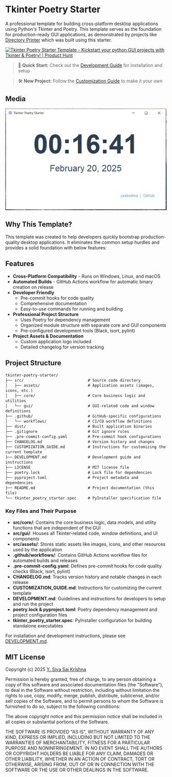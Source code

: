 # Tkinter Poetry Starter

A professional template for building cross-platform desktop applications using Python's Tkinter and Poetry. This template serves as the foundation for production-ready GUI applications, as demonstrated by projects like [Directory Printer](https://github.com/ysskrishna/directory-printer) which was built using this starter.

<a href="https://www.producthunt.com/posts/tkinter-poetry-starter-template?embed=true&utm_source=badge-featured&utm_medium=badge&utm_souce=badge-tkinter&#0045;poetry&#0045;starter&#0045;template" target="_blank"><img src="https://api.producthunt.com/widgets/embed-image/v1/featured.svg?post_id=896349&theme=light&t=1739993899720" alt="Tkinter&#0032;Poetry&#0032;Starter&#0032;Template - Kickstart&#0032;your&#0032;python&#0032;GUI&#0032;projects&#0032;with&#0032;Tkinter&#0032;&#0038;&#0032;Poetry&#0033; | Product Hunt" style="width: 250px; height: 54px;" width="250" height="54" /></a>

> 🚀 **Quick Start:** Check out the [Development Guide](DEVELOPMENT.md) for installation and setup


> 🛠️ **New Project:** Follow the [Customization Guide](CUSTOMIZATION_GUIDE.md) to make it your own

## Media
<img src="./media/tkinter-poetry-starter.png" alt="Tkinter Poetry Starter"/>


## Why This Template?

This template was created to help developers quickly bootstrap production-quality desktop applications. It eliminates the common setup hurdles and provides a solid foundation with below features:


## Features

- **Cross-Platform Compatibility** - Runs on Windows, Linux, and macOS
- **Automated Builds** - GitHub Actions workflow for automatic binary creation on release
- **Developer Friendly**
  - Pre-commit hooks for code quality
  - Comprehensive documentation
  - Easy-to-use commands for running and building
- **Professional Project Structure**
  - Uses Poetry for dependency management
  - Organized module structure with separate core and GUI components
  - Pre-configured development tools (Black, isort, pylint)
- **Project Assets & Documentation**
  - Custom application logo included
  - Detailed changelog for version tracking


## Project Structure

```
tkinter-poetry-starter/
├── src/                            # Source code directory
│   ├── assets/                     # Application assets (images, icons, etc.)
│   ├── core/                       # Core business logic and utilities
│   └── gui/                        # GUI-related code and window definitions
├── .github/                        # GitHub-specific configurations
│   └── workflows/                  # CI/CD workflow definitions
├── dist/                           # Built application binaries
├── .gitignore                      # Git ignore rules
├── .pre-commit-config.yaml         # Pre-commit hook configurations
├── CHANGELOG.md                    # Version history and changes
├── CUSTOMIZATION_GUIDE.md          # Instructions for customizing the current template
├── DEVELOPMENT.md                  # Development guide and instructions
├── LICENSE                         # MIT license file
├── poetry.lock                     # Lock file for dependencies
├── pyproject.toml                  # Project metadata and dependencies
├── README.md                       # Project documentation (this file)
└── tkinter_poetry_starter.spec     # PyInstaller specification file
```

### Key Files and Their Purpose

- **src/core/**: Contains the core business logic, data models, and utility functions that are independent of the GUI
- **src/gui/**: Houses all Tkinter-related code, window definitions, and UI components
- **src/assets/**: Stores static assets like images, icons, and other resources used by the application
- **.github/workflows/**: Contains GitHub Actions workflow files for automated builds and releases
- **.pre-commit-config.yaml**: Defines pre-commit hooks for code quality checks (Black, isort, pylint)
- **CHANGELOG.md**: Tracks version history and notable changes in each release
- **CUSTOMIZATION_GUIDE.md**: Instructions for customizing the current template
- **DEVELOPMENT.md**: Guidelines and instructions for developers to setup and run the project
- **poetry.lock & pyproject.toml**: Poetry dependency management and project configuration files
- **tkinter_poetry_starter.spec**: PyInstaller configuration for building standalone executables

For installation and development instructions, please see [DEVELOPMENT.md](DEVELOPMENT.md).


## MIT License

Copyright (c) 2025 [Y. Siva Sai Krishna](https://github.com/ysskrishna)

Permission is hereby granted, free of charge, to any person obtaining a copy
of this software and associated documentation files (the "Software"), to deal
in the Software without restriction, including without limitation the rights
to use, copy, modify, merge, publish, distribute, sublicense, and/or sell
copies of the Software, and to permit persons to whom the Software is
furnished to do so, subject to the following conditions:

The above copyright notice and this permission notice shall be included in all
copies or substantial portions of the Software.

THE SOFTWARE IS PROVIDED "AS IS", WITHOUT WARRANTY OF ANY KIND, EXPRESS OR
IMPLIED, INCLUDING BUT NOT LIMITED TO THE WARRANTIES OF MERCHANTABILITY,
FITNESS FOR A PARTICULAR PURPOSE AND NONINFRINGEMENT. IN NO EVENT SHALL THE
AUTHORS OR COPYRIGHT HOLDERS BE LIABLE FOR ANY CLAIM, DAMAGES OR OTHER
LIABILITY, WHETHER IN AN ACTION OF CONTRACT, TORT OR OTHERWISE, ARISING FROM,
OUT OF OR IN CONNECTION WITH THE SOFTWARE OR THE USE OR OTHER DEALINGS IN THE
SOFTWARE.